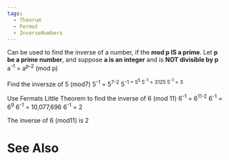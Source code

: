 ```yaml
---
tags:
  - Theorum
  - Fermat
  - InverseNumbers
---
```

Can be used to find the inverse of a number, if the **mod p IS a prime**.
Let **p be a prime number**, and suppose **a is an integer** and is **NOT divisible by p**
a<sup>-1</sup> = a<sup>p-2</sup> (mod p)

Find the inversze of 5 (mod7)
5<sup>-1</sup> = 5<sup>7-2</sup> 
5<sup>-1</sub> = 5<sup>5</sup>
5<sup>-1</sup> = 3125
5<sup>-1</sup> = 3

Use Fermats Little Theorem to find the inverse of 6 (mod 11)
6<sup>-1</sup> = 6<sup>11-2</sup>
6<sup>-1</sup> = 6<sup>9</sup>
6<sup>-1</sup> = 10,077,696
6<sup>-1</sup> = 2

The inverse of 6 (mod11) is 2

# See Also
